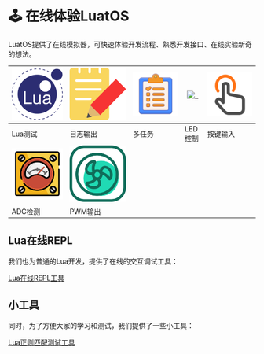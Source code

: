 # 🕹️ 在线体验LuatOS

LuatOS提供了在线模拟器，可快速体验开发流程、熟悉开发接口、在线实验新奇的想法。

| [![_](../_static/emulator/lua.svg)](https://wiki.luatos.com/_static/luatos-emulator/lua.html)  | [![_](../_static/emulator/log.svg)](https://wiki.luatos.com/_static/luatos-emulator/log.html) | [![_](../_static/emulator/task.svg)](https://wiki.luatos.com/_static/luatos-emulator/task.html) | [![_](../_static/emulator/led.svg)](https://wiki.luatos.com/_static/luatos-emulator/led.html) | [![_](../_static/emulator/key.svg)](https://wiki.luatos.com/_static/luatos-emulator/key.html) |
|-|-|-|-|-|
| Lua测试  | 日志输出 | 多任务 | LED控制 |按键输入 |
|  [![_](../_static/emulator/adc.svg)](https://wiki.luatos.com/_static/luatos-emulator/adc.html) | [![_](../_static/emulator/pwm.svg)](https://wiki.luatos.com/_static/luatos-emulator/pwm.html) |  |  | |
| ADC检测  | PWM输出 |  |  | |

## Lua在线REPL

我们也为普通的Lua开发，提供了在线的交互调试工具：

[Lua在线REPL工具](https://wiki.luatos.com/_static/repl/index.html)

## 小工具

同时，为了方便大家的学习和测试，我们提供了一些小工具：

[Lua正则匹配测试工具](https://wiki.luatos.com/_static/string-match/index.html)
